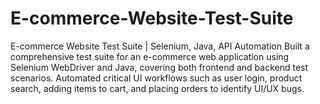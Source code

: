 # E-commerce-Website-Test-Suite
E-commerce Website Test Suite | Selenium, Java, API Automation Built a comprehensive test suite for an e-commerce web application using Selenium WebDriver and Java, covering both frontend and backend test scenarios.  Automated critical UI workflows such as user login, product search, adding items to cart, and placing orders to identify UI/UX bugs.
